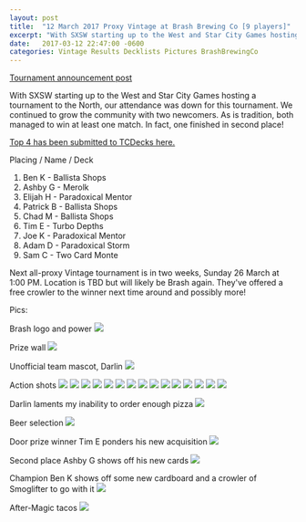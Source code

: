 ```yaml
---
layout: post
title:  "12 March 2017 Proxy Vintage at Brash Brewing Co [9 players]"
excerpt: "With SXSW starting up to the West and Star City Games hosting a tournament to the North, our attendance was down for this tournament. We continued to grow the community with two newcomers. As is tradition, both managed to win at least one match. In fact, one finished in second place!"
date:   2017-03-12 22:47:00 -0600
categories: Vintage Results Decklists Pictures BrashBrewingCo
---
```

[Tournament announcement post](http://themanadrain.com/topic/1044/3-12-17-houston-texas-100-proxy-vintage-at-brash-brewing-co)

With SXSW starting up to the West and Star City Games hosting a tournament to the North, our attendance was down for this tournament. We continued to grow the community with two newcomers. As is tradition, both managed to win at least one match. In fact, one finished in second place!

[Top 4 has been submitted to TCDecks here.](http://www.tcdecks.net/deck.php?id=22514)

Placing / Name / Deck
1. Ben K - Ballista Shops
2. Ashby G - Merolk
3. Elijah H - Paradoxical Mentor
4. Patrick B - Ballista Shops
5. Chad M - Ballista Shops
6. Tim E - Turbo Depths
7. Joe K - Paradoxical Mentor
8. Adam D - Paradoxical Storm
9. Sam C - Two Card Monte

Next all-proxy Vintage tournament is in two weeks, Sunday 26 March at 1:00 PM. Location is TBD but will likely be Brash again. They've offered a free crowler to the winner next time around and possibly more!

Pics:

Brash logo and power
![](https://images.lonestarlhurgoyfs.com/2017/03/12/1.jpg)

Prize wall
![](https://images.lonestarlhurgoyfs.com/2017/03/12/2.jpg)

Unofficial team mascot, Darlin
![](https://images.lonestarlhurgoyfs.com/2017/03/12/3.jpg)

Action shots
![](https://images.lonestarlhurgoyfs.com/2017/03/12/4.jpg)
![](https://images.lonestarlhurgoyfs.com/2017/03/12/5.jpg)
![](https://images.lonestarlhurgoyfs.com/2017/03/12/6.jpg)
![](https://images.lonestarlhurgoyfs.com/2017/03/12/7.jpg)
![](https://images.lonestarlhurgoyfs.com/2017/03/12/8.jpg)
![](https://images.lonestarlhurgoyfs.com/2017/03/12/9.jpg)
![](https://images.lonestarlhurgoyfs.com/2017/03/12/10.jpg)
![](https://images.lonestarlhurgoyfs.com/2017/03/12/11.jpg)
![](https://images.lonestarlhurgoyfs.com/2017/03/12/12.jpg)
![](https://images.lonestarlhurgoyfs.com/2017/03/12/13.jpg)
![](https://images.lonestarlhurgoyfs.com/2017/03/12/14.jpg)
![](https://images.lonestarlhurgoyfs.com/2017/03/12/15.jpg)
![](https://images.lonestarlhurgoyfs.com/2017/03/12/16.jpg)
![](https://images.lonestarlhurgoyfs.com/2017/03/12/17.jpg)
![](https://images.lonestarlhurgoyfs.com/2017/03/12/18.jpg)

Darlin laments my inability to order enough pizza
![](https://images.lonestarlhurgoyfs.com/2017/03/12/19.jpg)

Beer selection
![](https://images.lonestarlhurgoyfs.com/2017/03/12/20.jpg)

Door prize winner Tim E ponders his new acquisition
![](https://images.lonestarlhurgoyfs.com/2017/03/12/21.jpg)

Second place Ashby G shows off his new cards
![](https://images.lonestarlhurgoyfs.com/2017/03/12/22.jpg)

Champion Ben K shows off some new cardboard and a crowler of Smoglifter to go with it
![](https://images.lonestarlhurgoyfs.com/2017/03/12/23.jpg)

After-Magic tacos
![](https://images.lonestarlhurgoyfs.com/2017/03/12/24.jpg)